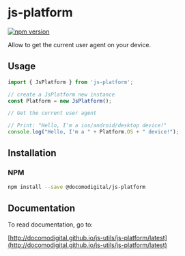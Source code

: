# js-platform

[![npm version](https://badge.fury.io/js/%40docomodigital%2Fjs-platform.svg)](https://badge.fury.io/js/%40docomodigital%2Fjs-platform)

Allow to get the current user agent on your device.

## Usage
```javascript
import { JsPlatform } from 'js-platform';

// create a JsPlatform new instance
const Platform = new JsPlatform();

// Get the current user agent

// Print: "Hello, I'm a ios/android/desktop device!"
console.log("Hello, I'm a " + Platform.OS + " device!");  
```

## Installation

### NPM
```bash
npm install --save @docomodigital/js-platform
```

## Documentation

To read documentation, go to:

[http://docomodigital.github.io/js-utils/js-platform/latest](http://docomodigital.github.io/js-utils/js-platform/latest)
